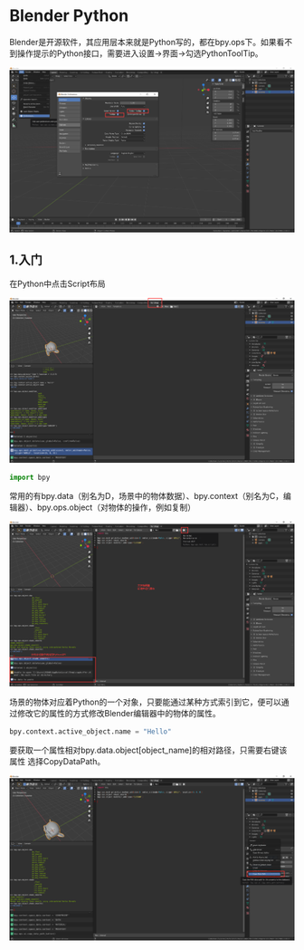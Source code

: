 # Blender Python

Blender是开源软件，其应用层本来就是Python写的，都在bpy.ops下。如果看不到操作提示的Python接口，需要进入设置→界面→勾选PythonToolTip。

![image-20200818205249464](pictures/image-20200818205249464.png)

## 1.入门

在Python中点击Script布局

![image-20200818205506188](pictures/image-20200818205506188.png)

```python
import bpy
```

常用的有bpy.data（别名为D，场景中的物体数据）、bpy.context（别名为C，编辑器）、bpy.ops.object（对物体的操作，例如复制）

![image-20200818210123661](pictures/image-20200818210123661.png)

场景的物体对应着Python的一个对象，只要能通过某种方式索引到它，便可以通过修改它的属性的方式修改Blender编辑器中的物体的属性。

```python
bpy.context.active_object.name = "Hello"
```

要获取一个属性相对bpy.data.object[object_name]的相对路径，只需要右键该属性 选择CopyDataPath。

![image-20200818210422395](pictures/image-20200818210422395.png)

